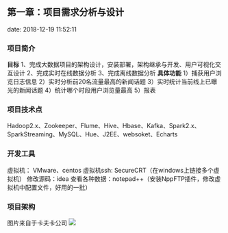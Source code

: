 ﻿
## 第一章：项目需求分析与设计
date: 2018-12-19 11:52:11
### 项目简介
**目标**
1、完成大数据项目的架构设计，安装部署，架构继承与开发、用户可视化交互设计
2、完成实时在线数据分析
3、完成离线数据分析
**具体功能**
1）捕获用户浏览日志信息
2）实时分析前20名流量最高的新闻话题
3）实时统计当前线上已曝光的新闻话题
4）统计哪个时段用户浏览量最高
5）报表
### 项目技术点
Hadoop2.x、Zookeeper、Flume、Hive、Hbase、Kafka、Spark2.x、SparkStreaming、MySQL、Hue、J2EE、websoket、Echarts

### 开发工具
虚拟机：  VMware、centos
虚拟机ssh:  SecureCRT（在windows上链接多个虚拟机）
修改源码：idea
查看各种数据：notepad++（安装NppFTP插件，修改虚拟机中配置文件，好用的一批）

### 项目架构
图片来自于卡夫卡公司
![](http://ww1.sinaimg.cn/large/005BOtkIly1fyccyao7f3j30op0ee10a.jpg)




